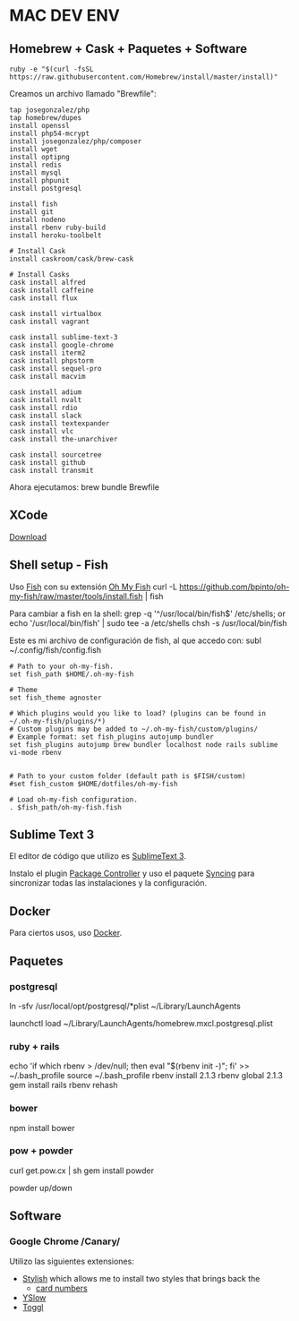 # MAC DEV ENV



## Homebrew + Cask + Paquetes + Software

  `ruby -e "$(curl -fsSL https://raw.githubusercontent.com/Homebrew/install/master/install)"`

  

Creamos un archivo llamado "Brewfile":
```
tap josegonzalez/php
tap homebrew/dupes
install openssl
install php54-mcrypt
install josegonzalez/php/composer
install wget
install optipng
install redis
install mysql
install phpunit
install postgresql

install fish
install git
install nodeno
install rbenv ruby-build
install heroku-toolbelt

# Install Cask
install caskroom/cask/brew-cask

# Install Casks
cask install alfred
cask install caffeine
cask install flux

cask install virtualbox
cask install vagrant

cask install sublime-text-3
cask install google-chrome
cask install iterm2
cask install phpstorm
cask install sequel-pro
cask install macvim

cask install adium
cask install nvalt
cask install rdio
cask install slack
cask install textexpander
cask install vlc
cask install the-unarchiver

cask install sourcetree
cask install github
cask install transmit
```
Ahora ejecutamos:
  brew bundle Brewfile
  
## XCode

[Download](https://developer.apple.com/xcode/downloads/)




## Shell setup - Fish

Uso [Fish](http://fishshell.com/) con su extensión [Oh My Fish](https://github.com/bpinto/oh-my-fish)
  curl -L https://github.com/bpinto/oh-my-fish/raw/master/tools/install.fish | fish
  
Para cambiar a fish en la shell:
  grep -q '^/usr/local/bin/fish$' /etc/shells; or echo '/usr/local/bin/fish' | sudo tee -a /etc/shells
  chsh -s /usr/local/bin/fish
  
Este es mi archivo de configuración de fish, al que accedo con:
  subl ~/.config/fish/config.fish
  
  ```
  # Path to your oh-my-fish.
  set fish_path $HOME/.oh-my-fish

  # Theme
  set fish_theme agnoster
  
  # Which plugins would you like to load? (plugins can be found in ~/.oh-my-fish/plugins/*)
  # Custom plugins may be added to ~/.oh-my-fish/custom/plugins/
  # Example format: set fish_plugins autojump bundler
  set fish_plugins autojump brew bundler localhost node rails sublime vi-mode rbenv
  
  
  # Path to your custom folder (default path is $FISH/custom)
  #set fish_custom $HOME/dotfiles/oh-my-fish
  
  # Load oh-my-fish configuration.
  . $fish_path/oh-my-fish.fish
  ```


## Sublime Text 3

El editor de código que utilizo es [SublimeText 3](http://www.sublimetext.com/3).

Instalo el plugin [Package Controller](https://sublime.wbond.net) y uso el paquete [Syncing](https://packagecontrol.io/docs/syncing) para sincronizar todas las instalaciones y la configuración.


## Docker

Para ciertos usos, uso [Docker](https://docs.docker.com/installation/mac/).

## Paquetes


### postgresql

  ln -sfv /usr/local/opt/postgresql/*plist ~/Library/LaunchAgents
  
  launchctl load ~/Library/LaunchAgents/homebrew.mxcl.postgresql.plist
  

### ruby + rails
  echo 'if which rbenv > /dev/null; then eval "$(rbenv init -)"; fi' >> ~/.bash_profile
  source ~/.bash_profile
  rbenv install 2.1.3
  rbenv global 2.1.3
  gem install rails
  rbenv rehash

### bower
  npm install bower

### pow + powder

  curl get.pow.cx | sh
  gem install powder
  
  powder up/down
  
## Software


### Google Chrome /Canary/

  
Utilizo las siguientes extensiones:
  
  * [Stylish](http://sobolev.us/stylish/) which allows me to install two styles that brings back the 
    * [card numbers](https://userstyles.org/styles/79880/trello-card-ids-small)
  * [YSlow]()
  * [Toggl]()

